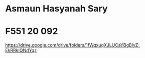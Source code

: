 # Asmaun Hasyanah Sary
# F551 20 092
https://drive.google.com/drive/folders/1fWqxuqXJLUCaYBgBlyZ-EkRRkIQNdYqz